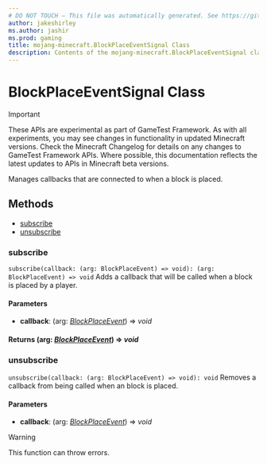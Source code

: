 ```yaml
---
# DO NOT TOUCH — This file was automatically generated. See https://github.com/Mojang/MinecraftApiDocsGenerator to modify descriptions, examples, etc.
author: jakeshirley
ms.author: jashir
ms.prod: gaming
title: mojang-minecraft.BlockPlaceEventSignal Class
description: Contents of the mojang-minecraft.BlockPlaceEventSignal class.
---
```

# BlockPlaceEventSignal Class
>[!IMPORTANT]
>These APIs are experimental as part of GameTest Framework. As with all experiments, you may see changes in functionality in updated Minecraft versions. Check the Minecraft Changelog for details on any changes to GameTest Framework APIs. Where possible, this documentation reflects the latest updates to APIs in Minecraft beta versions.

Manages callbacks that are connected to when a block is placed.

## Methods
- [subscribe](#subscribe)
- [unsubscribe](#unsubscribe)

### **subscribe**
`
subscribe(callback: (arg: BlockPlaceEvent) => void): (arg: BlockPlaceEvent) => void
`
Adds a callback that will be called when a block is placed by a player.

#### **Parameters**
- **callback**: (arg: [*BlockPlaceEvent*](BlockPlaceEvent.md)) => *void*

#### **Returns** (arg: [*BlockPlaceEvent*](BlockPlaceEvent.md)) => *void*

### **unsubscribe**
`
unsubscribe(callback: (arg: BlockPlaceEvent) => void): void
`
Removes a callback from being called when an block is placed.

#### **Parameters**
- **callback**: (arg: [*BlockPlaceEvent*](BlockPlaceEvent.md)) => *void*
> [!WARNING]
> This function can throw errors.

